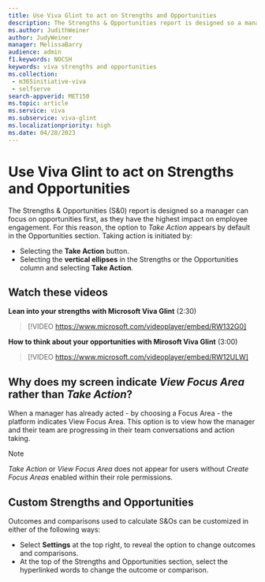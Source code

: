 ```yaml
---
title: Use Viva Glint to act on Strengths and Opportunities
description: The Strengths & Opportunities report is designed so a manager can focus on opportunities first - the items with the highest engagement impact – while incorporating a team's strengths.
ms.author: JudithWeiner
author: JudyWeiner
manager: MelissaBarry
audience: admin
f1.keywords: NOCSH
keywords: viva strengths and opportunities
ms.collection: 
 - m365initiative-viva
 - selfserve
search-appverid: MET150
ms.topic: article
ms.service: viva
ms.subservice: viva-glint
ms.localizationpriority: high
ms.date: 04/28/2023
---
```


# Use Viva Glint to act on Strengths and Opportunities

The Strengths & Opportunities (S&0) report is designed so a manager can focus on opportunities first, as they have the highest impact on employee engagement. For this reason, the option to *Take Action* appears by default in the Opportunities section. Taking action is initiated by:

- Selecting the **Take Action** button.
- Selecting the **vertical ellipses** in the Strengths or the Opportunities column and selecting **Take Action**.

## Watch these videos

**Lean into your strengths with Microsoft Viva Glint** (2:30)

> [!VIDEO https://www.microsoft.com/videoplayer/embed/RW132G0]

**How to think about your opportunities with Mirosoft Viva Glint** (3:00)

> [!VIDEO https://www.microsoft.com/videoplayer/embed/RW12ULW]


## Why does my screen indicate *View Focus Area* rather than *Take Action*?

When a manager has already acted - by choosing a Focus Area - the platform indicates View Focus Area. This option is to view how the manager and their team are progressing in their team conversations and action taking.

>[!NOTE]
> *Take Action* or *View Focus Area* does not appear for users without *Create Focus Areas* enabled within their role permissions.

## Custom Strengths and Opportunities

Outcomes and comparisons used to calculate S&Os can be customized in either of the following ways:

- Select **Settings** at the top right, to reveal the option to change outcomes and comparisons.
- At the top of the Strengths and Opportunities section, select the hyperlinked words to change the outcome or comparison.

